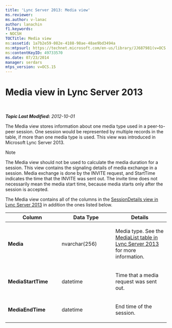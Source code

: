 ```yaml
---
title: 'Lync Server 2013: Media view'
ms.reviewer: 
ms.author: v-lanac
author: lanachin
f1.keywords:
- NOCSH
TOCTitle: Media view
ms:assetid: 1a7b2e59-082e-4188-98ae-48ae9bd3494a
ms:mtpsurl: https://technet.microsoft.com/en-us/library/JJ687981(v=OCS.15)
ms:contentKeyID: 49733570
ms.date: 07/23/2014
manager: serdars
mtps_version: v=OCS.15
---
```


<div data-xmlns="http://www.w3.org/1999/xhtml">

<div class="topic" data-xmlns="http://www.w3.org/1999/xhtml" data-msxsl="urn:schemas-microsoft-com:xslt" data-cs="http://msdn.microsoft.com/">

<div data-asp="https://msdn2.microsoft.com/asp">

# Media view in Lync Server 2013

</div>

<div id="mainSection">

<div id="mainBody">

<span> </span>

_**Topic Last Modified:** 2012-10-01_

The Media view stores information about one media type used in a peer-to-peer session. One session would be represented by multiple records in the table, if more than one media type is used. This view was introduced in Microsoft Lync Server 2013.

<div>


> [!NOTE]  
> The Media view should not be used to calculate the media duration for a session. This view contains the signaling details of media exchange in a session. Media exchange is done by the INVITE request, and StartTime indicates the time that the INVITE was sent out. The invite time does not necessarily mean the media start time, because media starts only after the session is accepted.



</div>

The Media view contains all of the columns in the [SessionDetails view in Lync Server 2013](lync-server-2013-sessiondetails-view.md) in addition the ones listed below.


<table>
<colgroup>
<col style="width: 33%" />
<col style="width: 33%" />
<col style="width: 33%" />
</colgroup>
<thead>
<tr class="header">
<th>Column</th>
<th>Data Type</th>
<th>Details</th>
</tr>
</thead>
<tbody>
<tr class="odd">
<td><p><strong>Media</strong></p></td>
<td><p>nvarchar(256)</p></td>
<td><p>Media type. See the <a href="lync-server-2013-medialist-table.md">MediaList table in Lync Server 2013</a> for more information.</p></td>
</tr>
<tr class="even">
<td><p><strong>MediaStartTime</strong></p></td>
<td><p>datetime</p></td>
<td><p>Time that a media request was sent out.</p></td>
</tr>
<tr class="odd">
<td><p><strong>MediaEndTime</strong></p></td>
<td><p>datetime</p></td>
<td><p>End time of the session.</p></td>
</tr>
</tbody>
</table>


</div>

<span> </span>

</div>

</div>

</div>

